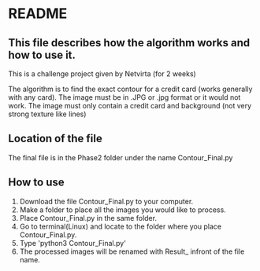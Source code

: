 # README
## This file describes how the algorithm works and how to use it.

This is a challenge project given by Netvirta (for 2 weeks)

The algorithm is to find the exact contour for a credit card (works generally with any card). The image must be in .JPG or .jpg format or it would not work. The image must only contain a credit card and background (not very strong texture like lines)

## Location of the file
The final file is in the Phase2 folder under the name Contour_Final.py

## How to use

1. Download the file Contour_Final.py to your computer.
2. Make a folder to place all the images you would like to process.
3. Place Contour_Final.py in the same folder.
4. Go to terminal(Linux) and locate to the folder where you place Contour_Final.py.
5. Type 'python3 Contour_Final.py'
6. The processed images will be renamed with Result_ infront of the file name.

